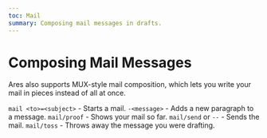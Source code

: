 ```yaml
---
toc: Mail
summary: Composing mail messages in drafts.
---
```

# Composing Mail Messages

Ares also supports MUX-style mail composition, which lets you write your mail in pieces instead of all at once.

`mail <to>=<subject>` - Starts a mail.
`-<message>` - Adds a new paragraph to a message.
`mail/proof` - Shows your mail so far.
`mail/send` or `--` - Sends the mail.
`mail/toss` - Throws away the message you were drafting.